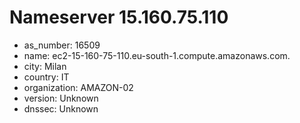 # Nameserver 15.160.75.110

* as_number: 16509
* name: ec2-15-160-75-110.eu-south-1.compute.amazonaws.com.
* city: Milan
* country: IT
* organization: AMAZON-02
* version: Unknown
* dnssec: Unknown
